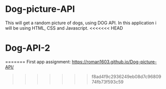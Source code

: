 # Dog-picture-API
This will get a random picture of dogs, using DOG API.
In this application i will be using HTML, CSS and Javascript.
<<<<<<< HEAD

# Dog-API-2
=======
First app assignment: https://roman1603.github.io/Dog-picture-API/
>>>>>>> f8ad4f9c2936249eb08d7c9680974fb73f593c59
